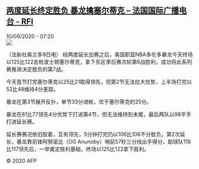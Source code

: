 <!--1599717334000-->
[两度延长终定胜负 暴龙擒塞尔蒂克 – 法国国际广播电台 - RFI](http://www.rfi.fr//cn/contenu/20200910-%E4%B8%A4%E5%BA%A6%E5%BB%B6%E9%95%BF%E7%BB%88%E5%AE%9A%E8%83%9C%E8%B4%9F-%E6%9A%B4%E9%BE%99%E6%93%92%E5%A1%9E%E5%B0%94%E8%92%82%E5%85%8B)
------

<div>10/09/2020 - 07:20</div><img src="https://s.rfi.fr/media/display/3fe1de52-f328-11ea-a3aa-005056a98db9/w:310/p:16x9/spo0005b.200910132006.jpg"><div class="t-content__body u-clearfix"><p>（法新社奥兰多9日电）    经两度延长加赛之后，美国职篮NBA多伦多暴龙今天终场以125比122击败波士顿塞尔蒂克，拿下东区季后赛次轮第6战胜利，成功将此系列赛推进决定胜负的第7战。</p><p>    今天首节打完塞尔蒂克以25比21取得领先，但第2节无法拉大优势，上半场打完以52比48维持4分差距。</p><p>    暴龙在第3节展开反扑，单节33分进帐，优于塞尔蒂克的25分。</p><p>    暴龙在81比77领先4分优势下打进第4节，但无法维持到末尾，最后两队以98平手打进延长赛。</p><p>    延长赛赛况依旧胶着，互有领先，5分钟打完仍以106比106不分胜负。第2次延长，暴龙靠前锋阿努诺比（OG Anunoby）哨前57秒三分线出手得分，助球队118比117领先后，一举奠定胜利基础，终场以125比122拿下胜利。</p><p class="t-copyright">© 2020 AFP</p>        </div>
